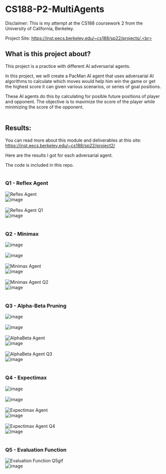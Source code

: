 # CS188-P2-MultiAgents

Disclaimer: This is my attempt at the CS188 coursework 2 from the University of California, Berkeley.<br>

Project Site: https://inst.eecs.berkeley.edu/~cs188/sp22/projects/.<br><br>

## What is this project about?<br>

This project is a practice with different AI adversarial agents.<br>

In this project, we will create a PacMan AI agent that uses adversarial AI algorithms to calculate which moves would help him win the game or get the highest score it can given various scenarios, or series of goal positions.<br>

These AI agents do this by calculating for posible future positions of player and opponent. The objective is to maximize the score of the player while minimizing the score of the opponent.<br><br>

## Results:<br>

You can read more about this module and deliverables at this site: https://inst.eecs.berkeley.edu/~cs188/sp22/project2/<br>

Here are the results I got for each adversarial agent.<br>

The code is included in this repo.<br><br>

### Q1 - Reflex Agent<br>
![Reflex Agent](https://user-images.githubusercontent.com/98131995/225192276-92bacb79-9fd4-4f10-9ccc-1dc5c64531ac.gif)<br>
![image](https://user-images.githubusercontent.com/98131995/225192418-51290b06-7f41-43ce-8e81-3dfd086197d9.png)<br><br>
![Reflex Agent Q1](https://user-images.githubusercontent.com/98131995/225194965-efab27f5-3534-4971-8145-b9e60d9c6f0b.gif)<br>
![image](https://user-images.githubusercontent.com/98131995/225195091-78ce1b3b-0503-4553-bca5-39a943a0a7dc.png)<br><br>

### Q2 - Minimax<br>
![image](https://user-images.githubusercontent.com/98131995/225205133-2cbf3ee4-e21b-4f8c-876a-3a975871834c.png)<br><br>
![image](https://user-images.githubusercontent.com/98131995/225204969-effee582-3e9c-4c73-b458-5918a893a1df.png)<br><br>
![Minimax Agent](https://user-images.githubusercontent.com/98131995/225198867-25fd61dc-d922-4e76-81b5-ce47f41c5d6a.gif)<br>
![image](https://user-images.githubusercontent.com/98131995/225198926-d44298fd-8d3c-4f75-b57e-8b2dd0df1db1.png)<br><br>
![Minimax Agent Q2](https://user-images.githubusercontent.com/98131995/225200429-f02aeaf6-9731-40b9-8604-5492d46c8ffa.gif)<br>
![image](https://user-images.githubusercontent.com/98131995/225200775-5336017a-a0ed-4a01-a165-1789ea76bdca.png)<br><br>

### Q3 - Alpha-Beta Pruning<br>
![image](https://user-images.githubusercontent.com/98131995/225210795-a45cf7f1-e0e4-4c56-a8f8-e855ce9ad8ba.png)<br><br>
![image](https://user-images.githubusercontent.com/98131995/225210635-0b1a704b-aab2-4234-b568-fdab2f41e00f.png)<br><br>
![AlphaBeta Agent](https://user-images.githubusercontent.com/98131995/225208196-136d44c1-cd62-40fe-8a1c-aa2bee913cf0.gif)<br>
![image](https://user-images.githubusercontent.com/98131995/225208457-a9d333c3-5947-4131-b2f9-6f6cad3a0d93.png)<br><br>
![AlphaBeta Agent Q3](https://user-images.githubusercontent.com/98131995/225209172-94d6f6b1-4b6a-4e3a-b344-535701ac7bd4.gif)<br>
![image](https://user-images.githubusercontent.com/98131995/225209310-b82ea097-2e14-478f-bae5-1227c65e380d.png)<br><br>

### Q4 - Expectimax<br>
![image](https://user-images.githubusercontent.com/98131995/225215031-4f0d9d5c-928b-4c88-80c4-3cf4eb4e5612.png)<br><br>
![image](https://user-images.githubusercontent.com/98131995/225215285-240a6c12-cba5-434f-9e5a-29278fc605f5.png)<br><br>
![Expectimax Agent](https://user-images.githubusercontent.com/98131995/225213467-ea790e53-e637-4801-9c6f-c63ce28141ea.gif)<br>
![image](https://user-images.githubusercontent.com/98131995/225213515-c60bd3e1-7e36-404a-b463-2055fd4781a1.png)<br><br>
![Expectimax Agent Q4](https://user-images.githubusercontent.com/98131995/225214544-1e62bba2-0c28-4ceb-b322-ab3dc2b650e7.gif)<br>
![image](https://user-images.githubusercontent.com/98131995/225214708-eb30bb54-51e2-4e2e-bc8f-1e14d281836c.png)<br><br>

### Q5 - Evaluation Function<br>
![Evaluation Function Q5gif](https://user-images.githubusercontent.com/98131995/225216779-9b183dde-8921-4498-90b5-8e1f4f5bbdea.gif)<br>
![image](https://user-images.githubusercontent.com/98131995/225216921-da0d4bd6-1f97-4179-88ef-d8a7216f3cfe.png)<br><br>
